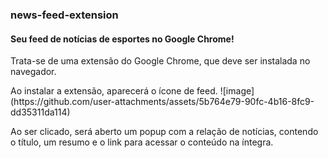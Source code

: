 <h3>news-feed-extension</h3>
<h4>Seu feed de notícias de esportes no Google Chrome!</h4>
<p>Trata-se de uma extensão do Google Chrome, que deve ser instalada no navegador.</p>
<p>Ao instalar a extensão, aparecerá o ícone de feed. ![image](https://github.com/user-attachments/assets/5b764e79-90fc-4b16-8fc9-dd35311da114)</p>
<p>Ao ser clicado, será aberto um popup com a relação de notícias, contendo o título, um resumo e o link para acessar o conteúdo na íntegra.</p>
